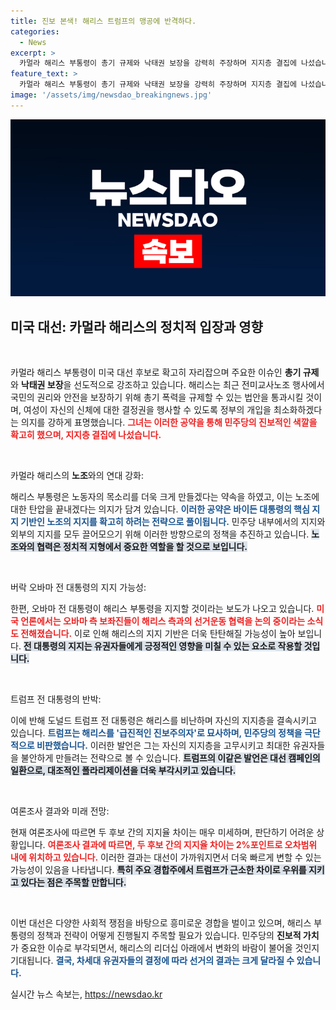 ```yaml
---
title: 진보 본색! 해리스 트럼프의 맹공에 반격하다.
categories:
  - News
excerpt: >
  카멀라 해리스 부통령이 총기 규제와 낙태권 보장을 강력히 주장하며 지지층 결집에 나섰습니다. 오바마의 지지 의사까지 전해지는 가운데, 정치적 판도가 급변할 가능성이 커지고 있습니다. 대선이 다가오며 긴장감이 돌고 있는 미국. 지금, 그 변화의 직전에 서 있습니다!
feature_text: >
  카멀라 해리스 부통령이 총기 규제와 낙태권 보장을 강력히 주장하며 지지층 결집에 나섰습니다. 오바마의 지지 의사까지 전해지는 가운데, 정치적 판도가 급변할 가능성이 커지고 있습니다. 대선이 다가오며 긴장감이 돌고 있는 미국. 지금, 그 변화의 직전에 서 있습니다!
image: '/assets/img/newsdao_breakingnews.jpg'
---
```


<p><img src="/assets/img/newsdao_breakingnews.jpg" alt="cryptoinkorea 속보" /></p>

<h2 data-ke-size="size26">미국 대선: 카멀라 해리스의 정치적 입장과 영향</h2>

<p data-ke-size="size16">&nbsp;</p>

<p>카멀라 해리스 부통령이 미국 대선 후보로 확고히 자리잡으며 주요한 이슈인 <strong>총기 규제</strong>와 <strong>낙태권 보장</strong>을 선도적으로 강조하고 있습니다. 해리스는 최근 전미교사노조 행사에서 국민의 권리와 안전을 보장하기 위해 총기 폭력을 규제할 수 있는 법안을 통과시킬 것이며, 여성이 자신의 신체에 대한 결정권을 행사할 수 있도록 정부의 개입을 최소화하겠다는 의지를 강하게 표명했습니다. <b><span style="color: #ee2323;">그녀는 이러한 공약을 통해 민주당의 진보적인 색깔을 확고히 했으며, 지지층 결집에 나섰습니다.</span></b> </p>

<p data-ke-size="size16">&nbsp;</p>

<p>카멀라 해리스의 <strong>노조</strong>와의 연대 강화: </p>

<p>해리스 부통령은 노동자의 목소리를 더욱 크게 만들겠다는 약속을 하였고, 이는 노조에 대한 탄압을 끝내겠다는 의지가 담겨 있습니다. <b><span style="color: #1a5490;">이러한 공약은 바이든 대통령의 핵심 지지 기반인 노조의 지지를 확고히 하려는 전략으로 풀이됩니다.</span></b> 민주당 내부에서의 지지와 외부의 지지를 모두 끌어모으기 위해 이러한 방향으로의 정책을 추진하고 있습니다. <b><span style="background-color: #21538527;">노조와의 협력은 정치적 지형에서 중요한 역할을 할 것으로 보입니다.</span></b></p>

<p data-ke-size="size16">&nbsp;</p>

<p>버락 오바마 전 대통령의 지지 가능성: </p>

<p>한편, 오바마 전 대통령이 해리스 부통령을 지지할 것이라는 보도가 나오고 있습니다. <b><span style="color: #ee2323;">미국 언론에서는 오바마 측 보좌진들이 해리스 측과의 선거운동 협력을 논의 중이라는 소식도 전해졌습니다.</span></b> 이로 인해 해리스의 지지 기반은 더욱 탄탄해질 가능성이 높아 보입니다. <b><span style="background-color: #21538527;">전 대통령의 지지는 유권자들에게 긍정적인 영향을 미칠 수 있는 요소로 작용할 것입니다.</span></b></p>

<p data-ke-size="size16">&nbsp;</p>

<p>트럼프 전 대통령의 반박: </p>

<p>이에 반해 도널드 트럼프 전 대통령은 해리스를 비난하며 자신의 지지층을 결속시키고 있습니다. <b><span style="color: #1a5490;">트럼프는 해리스를 '급진적인 진보주의자'로 묘사하며, 민주당의 정책을 극단적으로 비판했습니다.</span></b> 이러한 발언은 그는 자신의 지지층을 고무시키고 최대한 유권자들을 불안하게 만들려는 전략으로 볼 수 있습니다. <b><span style="background-color: #21538527;">트럼프의 이같은 발언은 대선 캠페인의 일환으로, 대조적인 폴라리제이션을 더욱 부각시키고 있습니다.</span></b> </p>

<p data-ke-size="size16">&nbsp;</p>

<p>여론조사 결과와 미래 전망: </p>

<p>현재 여론조사에 따르면 두 후보 간의 지지율 차이는 매우 미세하며, 판단하기 어려운 상황입니다. <b><span style="color: #ee2323;">여론조사 결과에 따르면, 두 후보 간의 지지율 차이는 2%포인트로 오차범위 내에 위치하고 있습니다.</span></b> 이러한 결과는 대선이 가까워지면서 더욱 빠르게 변할 수 있는 가능성이 있음을 나타냅니다. <b><span style="background-color: #21538527;">특히 주요 경합주에서 트럼프가 근소한 차이로 우위를 지키고 있다는 점은 주목할 만합니다.</span></b></p>

<p data-ke-size="size16">&nbsp;</p>

<p>이번 대선은 다양한 사회적 쟁점을 바탕으로 흥미로운 경합을 벌이고 있으며, 해리스 부통령의 정책과 전략이 어떻게 진행될지 주목할 필요가 있습니다. 민주당의 <strong>진보적 가치</strong>가 중요한 이슈로 부각되면서, 해리스의 리더십 아래에서 변화의 바람이 불어올 것인지 기대됩니다. <b><span style="color: #1a5490;">결국, 차세대 유권자들의 결정에 따라 선거의 결과는 크게 달라질 수 있습니다.</span></b></p>
실시간 뉴스 속보는, <a href="https://newsdao.kr" rel="dofollow">https://newsdao.kr</a>


